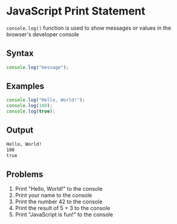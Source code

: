 # JavaScript Print Statement

`console.log()` function is used to show messages or values in the browser's developer console

## Syntax

```js
console.log("message");
```

## Examples

```js
console.log("Hello, World!");
console.log(100);
console.log(true);
```

## Output

```txt
Hello, World!
100
true
```

## Problems

1. Print "Hello, World!" to the console
2. Print your name to the console
3. Print the number 42 to the console
4. Print the result of 5 + 3 to the console
5. Print "JavaScript is fun!" to the console
